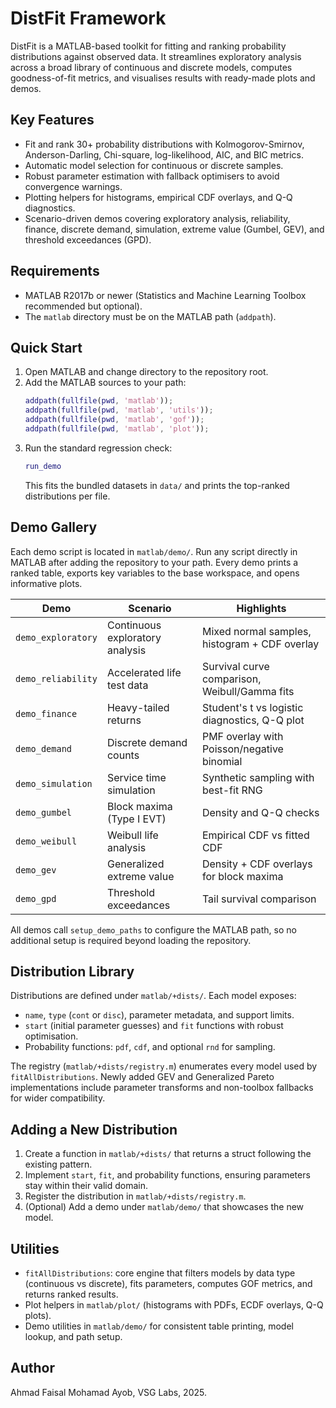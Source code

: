# DistFit Framework

DistFit is a MATLAB-based toolkit for fitting and ranking probability distributions against observed data. It streamlines exploratory analysis across a broad library of continuous and discrete models, computes goodness-of-fit metrics, and visualises results with ready-made plots and demos.

## Key Features
- Fit and rank 30+ probability distributions with Kolmogorov-Smirnov, Anderson-Darling, Chi-square, log-likelihood, AIC, and BIC metrics.
- Automatic model selection for continuous or discrete samples.
- Robust parameter estimation with fallback optimisers to avoid convergence warnings.
- Plotting helpers for histograms, empirical CDF overlays, and Q-Q diagnostics.
- Scenario-driven demos covering exploratory analysis, reliability, finance, discrete demand, simulation, extreme value (Gumbel, GEV), and threshold exceedances (GPD).

## Requirements
- MATLAB R2017b or newer (Statistics and Machine Learning Toolbox recommended but optional).
- The `matlab` directory must be on the MATLAB path (`addpath`).

## Quick Start
1. Open MATLAB and change directory to the repository root.
2. Add the MATLAB sources to your path:
   ```matlab
   addpath(fullfile(pwd, 'matlab'));
   addpath(fullfile(pwd, 'matlab', 'utils'));
   addpath(fullfile(pwd, 'matlab', 'gof'));
   addpath(fullfile(pwd, 'matlab', 'plot'));
   ```
3. Run the standard regression check:
   ```matlab
   run_demo
   ```
   This fits the bundled datasets in `data/` and prints the top-ranked distributions per file.

## Demo Gallery
Each demo script is located in `matlab/demo/`. Run any script directly in MATLAB after adding the repository to your path. Every demo prints a ranked table, exports key variables to the base workspace, and opens informative plots.

| Demo | Scenario | Highlights |
| --- | --- | --- |
| `demo_exploratory` | Continuous exploratory analysis | Mixed normal samples, histogram + CDF overlay |
| `demo_reliability` | Accelerated life test data | Survival curve comparison, Weibull/Gamma fits |
| `demo_finance` | Heavy-tailed returns | Student's t vs logistic diagnostics, Q-Q plot |
| `demo_demand` | Discrete demand counts | PMF overlay with Poisson/negative binomial |
| `demo_simulation` | Service time simulation | Synthetic sampling with best-fit RNG |
| `demo_gumbel` | Block maxima (Type I EVT) | Density and Q-Q checks |
| `demo_weibull` | Weibull life analysis | Empirical CDF vs fitted CDF |
| `demo_gev` | Generalized extreme value | Density + CDF overlays for block maxima |
| `demo_gpd` | Threshold exceedances | Tail survival comparison |

All demos call `setup_demo_paths` to configure the MATLAB path, so no additional setup is required beyond loading the repository.

## Distribution Library
Distributions are defined under `matlab/+dists/`. Each model exposes:
- `name`, `type` (`cont` or `disc`), parameter metadata, and support limits.
- `start` (initial parameter guesses) and `fit` functions with robust optimisation.
- Probability functions: `pdf`, `cdf`, and optional `rnd` for sampling.

The registry (`matlab/+dists/registry.m`) enumerates every model used by `fitAllDistributions`. Newly added GEV and Generalized Pareto implementations include parameter transforms and non-toolbox fallbacks for wider compatibility.

## Adding a New Distribution
1. Create a function in `matlab/+dists/` that returns a struct following the existing pattern.
2. Implement `start`, `fit`, and probability functions, ensuring parameters stay within their valid domain.
3. Register the distribution in `matlab/+dists/registry.m`.
4. (Optional) Add a demo under `matlab/demo/` that showcases the new model.

## Utilities
- `fitAllDistributions`: core engine that filters models by data type (continuous vs discrete), fits parameters, computes GOF metrics, and returns ranked results.
- Plot helpers in `matlab/plot/` (histograms with PDFs, ECDF overlays, Q-Q plots).
- Demo utilities in `matlab/demo/` for consistent table printing, model lookup, and path setup.

## Author
Ahmad Faisal Mohamad Ayob, VSG Labs, 2025.

